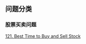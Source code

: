 
## 问题分类
### 股票买卖问题

[121. Best Time to Buy and Sell Stock](https://github.com/shlinym/leetcode/blob/master/problem/121.%20Best%20Time%20to%20Buy%20and%20Sell%20Stock.md)
